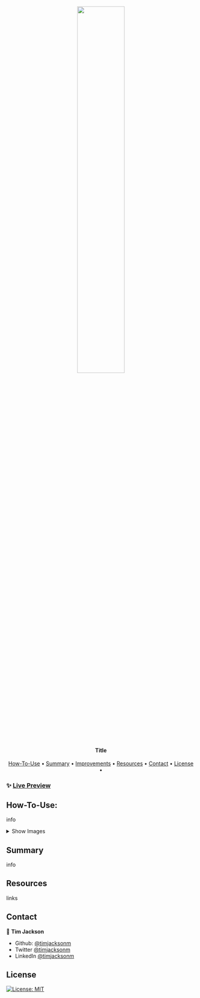 <h1 align="center">
   <image src="/src/assets/" width="50%"> 
</h1>

<h4 align="center">Title</h4>
<p align="center">
  <a href="#how-to-use">How-To-Use</a> •
  <a href="#summary">Summary</a> •
  <a href="#improvements">Improvements</a> •
  <a href="#resources">Resources</a> •
  <a href="#contact">Contact</a> •
  <a href="#license">License</a> •
</p>

### ✨ [Live Preview](https://play-life.netlify.app/)

## How-To-Use:

<p>info</p>

<details>
  <summary>Show Images</summary>

<image src="/src/assets/">

---

<image src="/src/assets/">

---

</details>

## Summary

<p>info</p>

##

<p></p>

## Resources

<a>links</a>

## Contact

👤 **Tim Jackson**

- Github: [@timjacksonm](https://github.com/timjacksonm)
- Twitter [@timjacksonm](https://twitter.com/timjacksonm)
- LinkedIn [@timjacksonm](https://linkedin.com/in/timjacksonm)

## License

<p>
  <a href="https://choosealicense.com/licenses/mit/">
    <img alt="License: MIT" src="https://img.shields.io/badge/License-MIT-yellow.svg">
</p>
